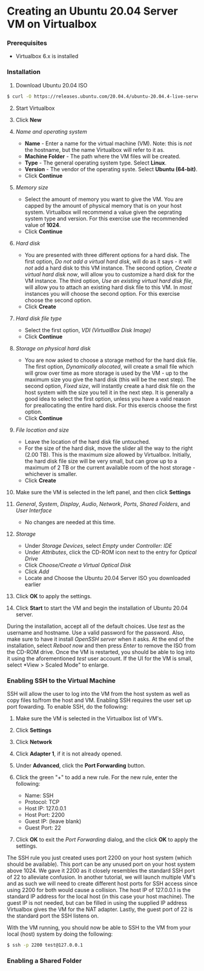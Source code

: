 # Creating an Ubuntu 20.04 Server VM on Virtualbox

### Prerequisites

* Virtualbox 6.x is installed

### Installation

1. Download Ubuntu 20.04 ISO
```bash
$ curl -O https://releases.ubuntu.com/20.04.4/ubuntu-20.04.4-live-server-amd64.iso
```

2. Start Virtualbox

3. Click **New**

4. *Name and operating system*
   * **Name** - Enter a name for the virtual machine (VM).  Note: this is *not* the hostname, but the name Virtualbox will refer to it as.
   * **Machine Folder** - The path where the VM files will be created.
   * **Type** - The general operating system type.  Select **Linux**.
   * **Version** - The vendor of the operating syste.  Select **Ubuntu (64-bit)**.
   * Click **Continue**

5. *Memory size*
   * Select the amount of memory you want to give the VM.  You are capped by the amount of physical memory that is on your host system.  Virtualbox will recommend a value given the oeprating system type and version.  For this exercise use the recommended value of **1024**.
   * Click **Continue**

6. *Hard disk*
   * You are presented with three different options for a hard disk.  The first option, *Do not add a virtual hard disk*, will do as it says - it will *not* add a hard disk to this VM instance.  The second option, *Create a virtual hard disk now*, will allow you to customize a hard disk for the VM instance.  The third option, *Use an existing virtual hard disk file*, will allow you to attach an existing hard disk file to this VM.  In *most* instances you will choose the second option.  For this exercise choose the second option.
   * Click **Create**

7. *Hard disk file type*
   * Select the first option, *VDI (VirtualBox Disk Image)*
   * Click **Continue**

8. *Storage on physical hard disk*
   * You are now asked to choose a storage method for the hard disk file.  The first option, *Dynamically alocated*, will create a small file which will grow over time as more storage is used by the VM - up to the maximum size you give the hard disk (this will be the next step).  The second option, *Fixed size*, will instantly create a hard disk file on the host system with the size you tell it in the next step.  It is generally a good idea to select the first option, unless you have a valid reason for preallocating the entire hard disk.  For this exercis choose the first option.
   * Click **Continue**

9. *File location and size*
    * Leave the location of the hard disk file untouched.
    * For the size of the hard disk, move the slider all the way to the right (2.00 TB).  This is the maximum size allowed by Virtualbox.  Initially, the hard disk file size will be very small, but can grow up to a maximum of 2 TB or the current available room of the host storage - whichever is smaller.
    * Click **Create**

10. Make sure the VM is selected in the left panel, and then click **Settings**

11. *General*, *System*, *Display*, *Audio*, *Network*, *Ports*, *Shared Folders*, and *User Interface*
    * No changes are needed at this time.

12. *Storage*
    * Under *Storage Devices*, select *Empty* under *Controller: IDE*
    * Under *Attributes*, click the CD-ROM icon next to the entry for *Optical Drive*
    * Click *Choose/Create a Virtual Optical Disk*
    * Click *Add*
    * Locate and Choose the Ubuntu 20.04 Server ISO you downloaded earlier

13. Click **OK** to apply the settings.

14. Click **Start** to start the VM and begin the installation of Ubuntu 20.04 server.

During the installation, accept all of the default choices.  Use *test* as the username and hostname.  Use a valid password for the password.  Also, make sure to have it install *OpenSSH server* when it asks.  At the end of the installation, select *Reboot now* and then press *Enter* to remove the ISO from the CD-ROM drive.  Once the VM is restarted, you should be able to log into it using the aforementioned *test* user account.  If the UI for the VM is small, select *View > Scaled Mode" to enlarge.

### Enabling SSH to the Virtual Machine

SSH will allow the user to log into the VM from the host system as well as copy files to/from the host and VM.  Enabling SSH requires the user set up port fowarding.  To enable SSH, do the following:

1. Make sure the VM is selected in the Virtualbox list of VM's.

2. Click **Settings**

3. Click **Network**

4. Click **Adapter 1**, if it is not already opened.

5. Under **Advanced**, click the **Port Forwarding** button.

6. Click the green "+" to add a new rule.  For the new rule, enter the following:
   * Name: SSH
   * Protocol: TCP
   * Host IP: 127.0.0.1
   * Host Port: 2200
   * Guest IP: (leave blank)
   * Guest Port: 22

7. Click **OK** to exit the *Port Forwarding* dialog, and the click **OK** to apply the settings.

The SSH rule you just created uses port 2200 on your host system (which should be available).  This port can be any unused port on your host system above 1024.  We gave it 2200 as it closely resembles the standard SSH port of 22 to alleviate confusion.  In another tutorial, we will launch multiple VM's and as such we will need to create different host ports for SSH access since using 2200 for both would cause a collision.  The host IP of 127.0.0.1 is the standard IP address for the local host (in this case your host machine).  The guest IP is not needed, but can be filled in using the supplied IP address Virtualbox gives the VM for the NAT adapter.  Lastly, the guest port of 22 is the standard port the SSH listens on.

With the VM running, you should now be able to SSH to the VM from your local (host) system by doing the following:
```bash
$ ssh -p 2200 test@127.0.0.1
```

### Enabling a Shared Folder


